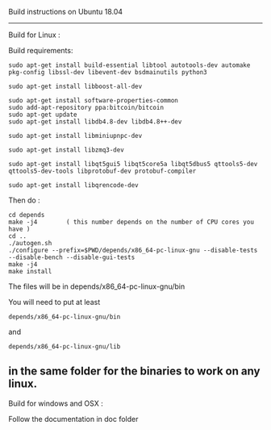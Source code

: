 Build instructions on Ubuntu 18.04 

-------------------------------------------------------------------------
Build for Linux :

Build requirements:

	sudo apt-get install build-essential libtool autotools-dev automake pkg-config libssl-dev libevent-dev bsdmainutils python3

	sudo apt-get install libboost-all-dev

	sudo apt-get install software-properties-common
	sudo add-apt-repository ppa:bitcoin/bitcoin
	sudo apt-get update
	sudo apt-get install libdb4.8-dev libdb4.8++-dev

	sudo apt-get install libminiupnpc-dev

	sudo apt-get install libzmq3-dev

	sudo apt-get install libqt5gui5 libqt5core5a libqt5dbus5 qttools5-dev qttools5-dev-tools libprotobuf-dev protobuf-compiler

	sudo apt-get install libqrencode-dev


Then do :

	cd depends
	make -j4        ( this number depends on the number of CPU cores you have )
	cd ..
	./autogen.sh
	./configure --prefix=$PWD/depends/x86_64-pc-linux-gnu --disable-tests --disable-bench --disable-gui-tests
	make -j4
	make install



The files will be in depends/x86_64-pc-linux-gnu/bin 

You will need to put at least 

	depends/x86_64-pc-linux-gnu/bin

and

	depends/x86_64-pc-linux-gnu/lib

in the same folder for the binaries to work on any linux.
--------------------------------------------------------------------------



Build for windows and OSX :

Follow the documentation in doc folder























